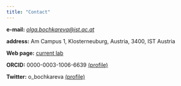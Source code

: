 ```yaml
---
title: "Contact"
---
```


**e-mail:** *olga.bochkareva@ist.ac.at*

**address:** Am Campus 1, Klosterneuburg, Austria, 3400, IST Austria

**Web page:** [current lab](https://ist.ac.at/en/research/kondrashov-group/)

**ORCID:** 	0000-0003-1006-6639 [(profile)](https://orcid.org/0000-0003-1006-6639)

**Twitter:** 	o_bochkareva [(profile)](https://twitter.com/o_bochkareva)
